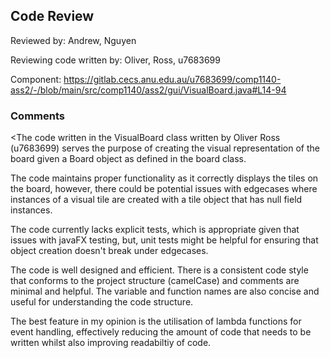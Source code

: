 ## Code Review

Reviewed by: Andrew, Nguyen

Reviewing code written by: Oliver, Ross, u7683699

Component: https://gitlab.cecs.anu.edu.au/u7683699/comp1140-ass2/-/blob/main/src/comp1140/ass2/gui/VisualBoard.java#L14-94

### Comments 

<The code written in the VisualBoard class written by Oliver Ross (u7683699) serves the purpose of creating the visual representation of the board given a Board object as defined in the board class. 

The code maintains proper functionality as it correctly displays the tiles on the board, however, there could be potential issues with edgecases where instances of a visual tile are created with a tile object that has null field instances.

The code currently lacks explicit tests, which is appropriate given
that issues with javaFX testing, but, unit tests might be helpful for ensuring that object creation doesn't break under edgecases.

The code is well designed and efficient. There is a consistent code style that conforms to the project structure (camelCase) and comments are minimal and helpful. The variable and function names are also concise and useful for understanding the code structure. 

The best feature in my opinion is the utilisation of lambda functions for event handling, effectively reducing the amount of code that needs to be written whilst also improving readabiltiy of code.

 >


